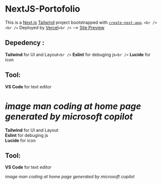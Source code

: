 # NextJS-Portofolio

This is a [Next.js](https://nextjs.org "Next.js Homepage") [Tailwind](https://tailwindcss.com/ "Tailwind Homepage") project bootstrapped with [`create-next-app`](https://nextjs.org/docs/app/api-reference/cli/create-next-app). `<br />`
`<br />`
Deployed by [Vercel](https://vercel.com/)`<br />`
--> [Site Preview](https://next-js-portofolio-ten.vercel.app/)

## Depedency :

**Tailwind** for UI and Layout`<br />`
**Eslint** for debuging js`<br />`
**Lucide** for icon

## Tool:

**VS Code** for text editor

_image man coding at home page generated by microsoft copilot_
=======
**Tailwind** for UI and Layout<br />
**Eslint** for debuging js<br />
**Lucide** for icon

## Tool:
**VS Code** for text editor

*image man coding at home page generated by microsoft copilot*
